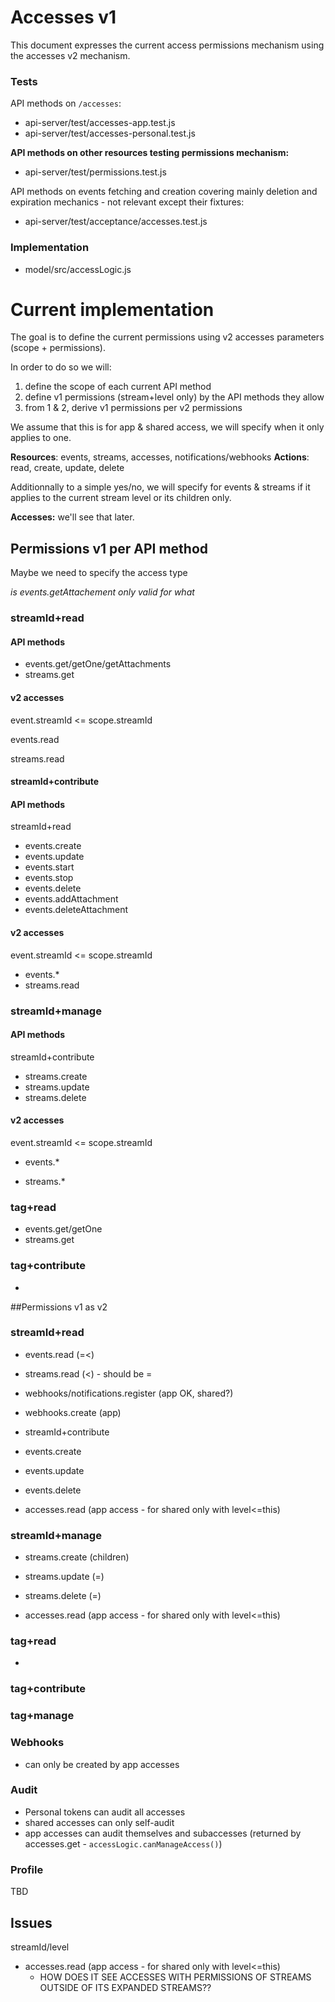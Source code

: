 # Accesses v1

This document expresses the current access permissions mechanism using the accesses v2 mechanism.

### Tests

API methods on `/accesses`:

- api-server/test/accesses-app.test.js
- api-server/test/accesses-personal.test.js

**API methods on other resources testing permissions mechanism:**

- api-server/test/permissions.test.js

API methods on events fetching and creation covering mainly deletion and expiration mechanics - not relevant except their fixtures: 

- api-server/test/acceptance/accesses.test.js

### Implementation

- model/src/accessLogic.js

# Current implementation

The goal is to define the current permissions using v2 accesses parameters (scope + permissions).

In order to do so we will: 

1. define the scope of each current API method
2. define v1 permissions (stream+level only) by the API methods they allow
3. from 1 & 2, derive v1 permissions per v2 permissions

We assume that this is for app & shared access, we will specify when it only applies to one.  

**Resources**: events, streams, accesses, notifications/webhooks
**Actions**: read, create, update, delete

Additionnally to a simple yes/no, we will specify for events & streams if it applies to the current stream level or its children only.  

**Accesses:** we'll see that later.



## Permissions v1 per API method

Maybe we need to specify the access type

*is events.getAttachement only valid for what*

### streamId+read

#### API methods

- events.get/getOne/getAttachments
- streams.get

#### v2 accesses

event.streamId <= scope.streamId

events.read

streams.read

#### streamId+contribute

#### API methods

streamId+read

- events.create
- events.update
- events.start
- events.stop
- events.delete
- events.addAttachment
- events.deleteAttachment

#### v2 accesses

event.streamId <= scope.streamId

- events.*
- streams.read

### streamId+manage

#### API methods

streamId+contribute

- streams.create
- streams.update
- streams.delete

#### v2 accesses

event.streamId <= scope.streamId

- events.*

- streams.*

### tag+read

- events.get/getOne
- streams.get

### tag+contribute

- 























##Permissions v1 as v2

### streamId+read

- events.read (=<)

- streams.read (<) - should be =


- webhooks/notifications.register (app OK, shared?)
- webhooks.create (app)

- streamId+contribute

- events.create
- events.update
- events.delete

- accesses.read (app access - for shared only with level<=this)

### streamId+manage

- streams.create (children)
- streams.update (=)
- streams.delete (=)

- accesses.read (app access - for shared only with level<=this)

### tag+read

- 

### tag+contribute

### tag+manage



### Webhooks

- can only be created by app accesses

### Audit

- Personal tokens can audit all accesses
- shared accesses can only self-audit
- app accesses can audit themselves and subaccesses (returned by accesses.get - `accessLogic.canManageAccess()`)

### Profile

TBD

## Issues

streamId/level
- accesses.read (app access - for shared only with level<=this)
	- HOW DOES IT SEE ACCESSES WITH PERMISSIONS OF STREAMS OUTSIDE OF ITS EXPANDED STREAMS??












